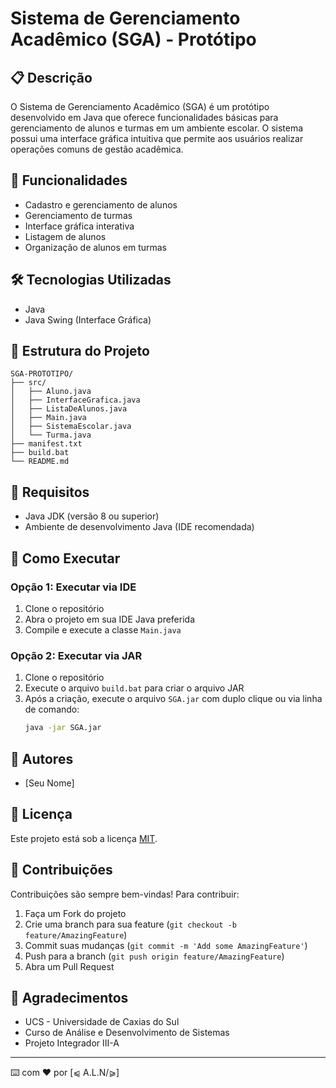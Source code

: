 # Sistema de Gerenciamento Acadêmico (SGA) - Protótipo

## 📋 Descrição
O Sistema de Gerenciamento Acadêmico (SGA) é um protótipo desenvolvido em Java que oferece funcionalidades básicas para gerenciamento de alunos e turmas em um ambiente escolar. O sistema possui uma interface gráfica intuitiva que permite aos usuários realizar operações comuns de gestão acadêmica.

## 🚀 Funcionalidades
- Cadastro e gerenciamento de alunos
- Gerenciamento de turmas
- Interface gráfica interativa
- Listagem de alunos
- Organização de alunos em turmas

## 🛠️ Tecnologias Utilizadas
- Java
- Java Swing (Interface Gráfica)

## 📁 Estrutura do Projeto
```
SGA-PROTOTIPO/
├── src/
│   ├── Aluno.java
│   ├── InterfaceGrafica.java
│   ├── ListaDeAlunos.java
│   ├── Main.java
│   ├── SistemaEscolar.java
│   └── Turma.java
├── manifest.txt
├── build.bat
└── README.md
```

## 🔧 Requisitos
- Java JDK (versão 8 ou superior)
- Ambiente de desenvolvimento Java (IDE recomendada)

## 🚀 Como Executar

### Opção 1: Executar via IDE
1. Clone o repositório
2. Abra o projeto em sua IDE Java preferida
3. Compile e execute a classe `Main.java`

### Opção 2: Executar via JAR
1. Clone o repositório
2. Execute o arquivo `build.bat` para criar o arquivo JAR
3. Após a criação, execute o arquivo `SGA.jar` com duplo clique ou via linha de comando:
   ```bash
   java -jar SGA.jar
   ```

## 👥 Autores
- [Seu Nome]

## 📄 Licença
Este projeto está sob a licença [MIT](LICENSE).

## 🤝 Contribuições
Contribuições são sempre bem-vindas! Para contribuir:
1. Faça um Fork do projeto
2. Crie uma branch para sua feature (`git checkout -b feature/AmazingFeature`)
3. Commit suas mudanças (`git commit -m 'Add some AmazingFeature'`)
4. Push para a branch (`git push origin feature/AmazingFeature`)
5. Abra um Pull Request

## 🎁 Agradecimentos

* UCS - Universidade de Caxias do Sul
* Curso de Análise e Desenvolvimento de Sistemas
* Projeto Integrador III-A

---
⌨️ com ❤️ por [⩿ A.L.N/⪀] 